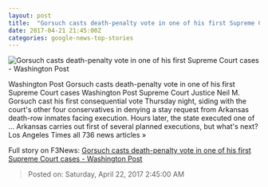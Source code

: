 ```yaml
---
layout: post
title:  "Gorsuch casts death-penalty vote in one of his first Supreme Court cases - Washington Post"
date: 2017-04-21 21:45:00Z
categories: google-news-top-stories
---
```


![Gorsuch casts death-penalty vote in one of his first Supreme Court cases - Washington Post](https://img.washingtonpost.com/rf/image_1484w/2010-2019/WashingtonPost/2017/04/21/National-Politics/Images/Senate_Supreme_Court_Gorsuch_54626-552f1.jpg)

Washington Post Gorsuch casts death-penalty vote in one of his first Supreme Court cases Washington Post Supreme Court Justice Neil M. Gorsuch cast his first consequential vote Thursday night, siding with the court's other four conservatives in denying a stay request from Arkansas death-row inmates facing execution. Hours later, the state executed one of ... Arkansas carries out first of several planned executions, but what's next? Los Angeles Times all 736 news articles »


Full story on F3News: [Gorsuch casts death-penalty vote in one of his first Supreme Court cases - Washington Post](http://www.f3nws.com/n/Egk3fE)

> Posted on: Saturday, April 22, 2017 2:45:00 AM
